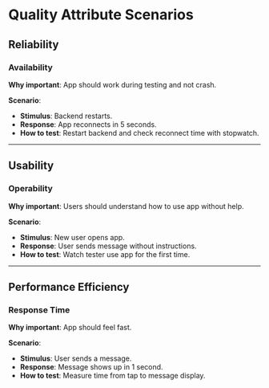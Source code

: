 # Quality Attribute Scenarios

## Reliability

### Availability

**Why important**: App should work during testing and not crash.

**Scenario**:  
- **Stimulus**: Backend restarts.  
- **Response**: App reconnects in 5 seconds.  
- **How to test**: Restart backend and check reconnect time with stopwatch.

---

## Usability

### Operability

**Why important**: Users should understand how to use app without help.

**Scenario**:  
- **Stimulus**: New user opens app.  
- **Response**: User sends message without instructions.  
- **How to test**: Watch tester use app for the first time.

---

## Performance Efficiency

### Response Time

**Why important**: App should feel fast.

**Scenario**:  
- **Stimulus**: User sends a message.  
- **Response**: Message shows up in 1 second.  
- **How to test**: Measure time from tap to message display.
